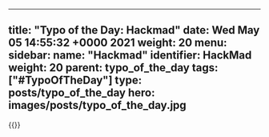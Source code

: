 
---
title: "Typo of the Day: Hackmad"
date: Wed May 05 14:55:32 +0000 2021
weight: 20
menu:
  sidebar:
    name: "Hackmad"
    identifier: HackMad
    weight: 20
    parent: typo_of_the_day
tags: ["#TypoOfTheDay"]
type: posts/typo_of_the_day
hero: images/posts/typo_of_the_day.jpg
---


{{<tweet user="mariatta" id="1389956938528550917">}}

